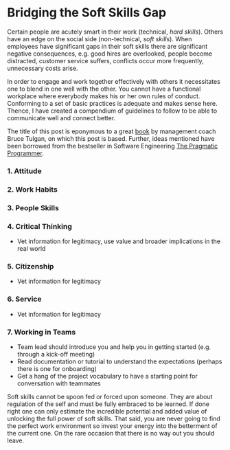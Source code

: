 # Bridging the Soft Skills Gap

Certain people are acutely smart in their work (technical, *hard skills*). Others have an edge on the social side (non-technical, *soft skills*). When employees have significant gaps in their soft skills there are significant negative consequences, e.g. good hires are overlooked, people become distracted, customer service suffers, conflicts occur more frequently, unnecessary costs arise.

In order to engage and work together effectively with others it necessitates one to blend in one well with the other. You cannot have a functional workplace where everybody makes his or her own rules of conduct. Conforming to a set of basic practices is adequate and makes sense here. Thence, I have created a compendium of guidelines to follow to be able to communicate well and connect better.

The title of this post is eponymous to a great [book](https://www.amazon.com/Bridging-Soft-Skills-Gap-Missing/dp/1118725646/ref=sr_1_1?crid=2IX0QI0ATUVKX&dchild=1&keywords=bridging+the+soft+skills+gap&qid=1593540443&s=books&sprefix=bridging+the+soft%2Caps%2C256&sr=1-1) by management coach Bruce Tulgan, on which this post is based. Further, ideas mentioned have been borrowed from the bestseller in Software Engineering [The Pragmatic Programmer](https://www.amazon.com/Pragmatic-Programmer-Journeyman-Master/dp/020161622X/ref=sr_1_2?crid=6GKZD0PUB6QK&dchild=1&keywords=pragmatic+programmer&qid=1593635880&s=books&sprefix=pragmatic%2Caps%2C252&sr=1-2).


### 1. Attitude
### 2. Work Habits
### 3. People Skills
### 4. Critical Thinking
* Vet information for legitimacy, use value and broader implications in the real world
### 5. Citizenship
* Vet information for legitimacy
### 6. Service
* Vet information for legitimacy
### 7. Working in Teams
* Team lead should introduce you and help you in getting started (e.g. through a kick-off meeting)
* Read documentation or tutorial to understand the expectations (perhaps there is one for onboarding)
* Get a hang of the project vocabulary to have a starting point for conversation with teammates


Soft skills cannot be spoon fed or forced upon someone. They are about regulation of the self and must be fully embraced to be learned. If done right one can only estimate the incredible potential and added value of unlocking the full power of soft skills. That said, you are never going to find the perfect work environment so invest your energy into the betterment of the current one. On the rare occasion that there is no way out you should leave.
